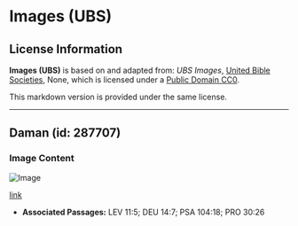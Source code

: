 # Images (UBS)

## License Information

**Images (UBS)** is based on and adapted from: _UBS Images_, [United Bible Societies](https://unitedbiblesocieties.org/), None, which is licensed under a [Public Domain CC0](https://creativecommons.org/public-domain/cc0/).

This markdown version is provided under the same license.



--------------------------------

## Daman (id: 287707)

### Image Content

![Image](https://cdn.aquifer.bible/aquifer-content/resources/Media/WEB-0311_hyrax.jpg)

[link](https://cdn.aquifer.bible/aquifer-content/resources/Media/WEB-0311_hyrax.jpg)

* **Associated Passages:** LEV 11:5; DEU 14:7; PSA 104:18; PRO 30:26

